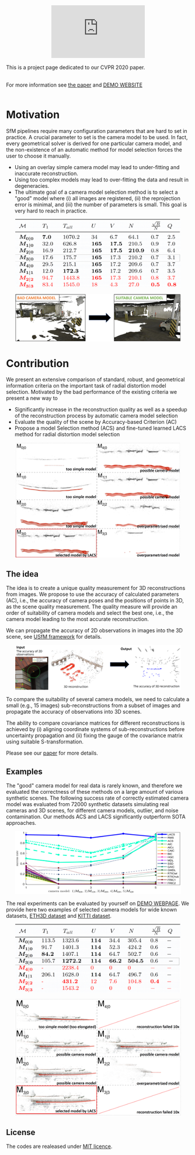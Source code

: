 <p align="center"><iframe id="intro_movie" width="256" height="144" src="https://www.youtube.com/embed/grPFAf0Ul3g" frameborder="0" allow="accelerometer; autoplay; encrypted-media; gyroscope; picture-in-picture" allowfullscreen></iframe>
</p>
<p>

This is a project page dedicated to our CVPR 2020 paper.<br><br>

For more information see <a href="http://openaccess.thecvf.com/content_CVPR_2020/html/Polic_Uncertainty_Based_Camera_Model_Selection_CVPR_2020_paper.html">the paper</a> and <a href="http://147.32.71.15">DEMO WEBSITE</a><br><br>
</p>

# Motivation
SfM pipelines require many configuration parameters that are hard to set in practice. A crucial parameter to set is the camera model to be used. In fact, every geometrical solver is derived for one particular camera model, and the non-existence of an automatic method for model selection forces the user to choose it manually.
  
* Using an overlay simple camera model may lead to under-fitting and inaccurate reconstruction.
* Using too complex models may lead to over-fitting the data and result in degeneracies.  
* The ultimate goal of a camera model selection method is to select a "good" model where (i) all images are registered, (ii) the reprojection error is minimal, and (iii) the number of parameters is small. This goal is very hard to reach in practice.

<p align="center">
<img src="web/images/terrains_scene_table.png" width="90%" style="object-fit: contain;"/>
</p>

<p align="center">
<img src="web/images/model_comparison.png" width="90%" style="object-fit: contain;"/>
</p>

# Contribution
We present an extensive comparison of standard, robust, and geometrical information criteria on the important task of radial distortion model selection. Motivated by the bad performance of the existing criteria we present a new way to
* Significantly increase in the reconstruction quality as well as a speedup of the reconstruction process by automatic camera model selection
* Evaluate the quality of the scene by Accuracy-based Criterion (AC)
* Propose a model Selection method (ACS) and fine-tuned learned LACS method for radial distortion model selection

<p align="center">
  <img src="web/images/terrains_scene.png" width="90%" style="object-fit: contain;"/>
</p>

## The idea
The idea is to create a unique quality measurement for 3D reconstructions from images. We propose to use the accuracy of calculated parameters (AC), i.e., the accuracy of camera poses and the positions of points in 3D, as the scene quality measurement. The quality measure will provide an order of suitability of camera models and select the best one, i.e., the camera model leading to the most accurate reconstruction.

We can propagate the accuracy of 2D observations in images into the 3D scene, see <a href="https://michalpolic.github.io/usfm.github.io">USfM framework</a> for details. 
<p align="center">
<img src="web/images/uncertainty.png" width="90%" style="object-fit: contain;"/>
</p>

To compare the suitability of several camera models, we need to calculate a small (e.g., 15 images) sub-reconstructions from a subset of images and propagate the accuracy of observations into 3D scenes. 

The ability to compare covariance matrices for different reconstructions is achieved by (i) aligning coordinate systems of sub-reconstructions before uncertainty propagation and (ii) fixing the gauge of the covariance matrix using suitable S-transformation. 

Please see our <a href="http://openaccess.thecvf.com/content_CVPR_2020/html/Polic_Uncertainty_Based_Camera_Model_Selection_CVPR_2020_paper.html">paper</a> for more details.


## Examples

The "good" camera model for real data is rarely known, and therefore we evaluated the correctness of these methods on a large amount of various synthetic scenes. The following success rate of correctly estimated camera model was evaluated from 72000 synthetic datasets simulating real cameras and 3D scenes, for different camera models, outlier, and noise contamination. Our methods ACS and LACS significantly outperform SOTA approaches. 

<p align="center">
  <img src="web/images/synthetic_01.png" width="90%" style="object-fit: contain;"/>
</p>

The real experiments can be evaluated by yourself on <a href="http://147.32.71.15">DEMO WEBPAGE</a>. We provide here two examples of selected camera models for wide known datasets, <a href="https://www.eth3d.net">ETH3D dataset</a> and <a href="http://www.cvlibs.net/datasets/kitti">KITTI dataset</a>.

<p align="center">
<img src="web/images/kitty_scene_table.png" width="90%" style="object-fit: contain;"/>
</p>

<p align="center">
  <img src="web/images/kitty_scene.png" width="90%" style="object-fit: contain;"/>
</p>


## License
The codes are realeased under <a href="https://en.wikipedia.org/wiki/MIT_License">MIT licence</a>.


<script>
window.addEventListener('load', function () {
  var w = window.outerWidth;
  if (w > 560)
    document.getElementById("intro_movie").width = "560";
    document.getElementById("intro_movie").height = "315";
  end
});
</script>



